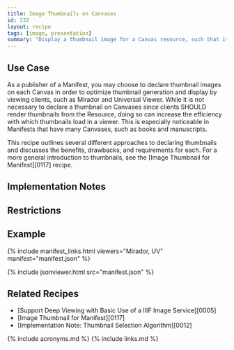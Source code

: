 ```yaml
---
title: Image Thumbnails on Canvases
id: 232
layout: recipe
tags: [image, presentation]
summary: "Display a thumbnail image for a Canvas resource, such that it can be used by clients to represent the object."
---
```


## Use Case

As a publisher of a Manifest, you may choose to declare thumbnail images on each Canvas in order to optimize thumbnail generation and display by viewing clients, such as Mirador and Universal Viewer. While it is not necessary to declare a thumbnail on Canvases since clients SHOULD render thumbnails from the Resource, doing so can increase the efficiency with which thumbnails load in a viewer. This is especially noticeable in Manifests that have many Canvases, such as books and manuscripts.

This recipe outlines several different approaches to declaring thumbnails and discusses the benefits, drawbacks, and requirements for each. For a more general introduction to thumbnails, see the [Image Thumbnail for Manifest][0117] recipe.

## Implementation Notes

## Restrictions

## Example

{% include manifest_links.html viewers="Mirador, UV" manifest="manifest.json" %}

{% include jsonviewer.html src="manifest.json" %}

## Related Recipes

* [Support Deep Viewing with Basic Use of a IIIF Image Service][0005]
* [Image Thumbnail for Manifest][0117]
* [Implementation Note: Thumbnail Selection Algorithm][0012]

{% include acronyms.md %}
{% include links.md %}
